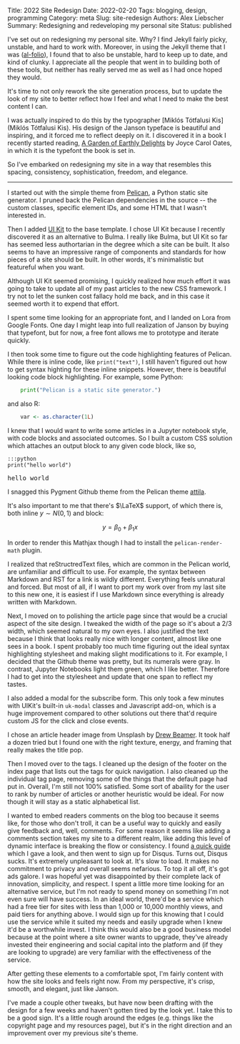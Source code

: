 Title: 2022 Site Redesign
Date: 2022-02-20
Tags: blogging, design, programming
Category: meta
Slug: site-redesign
Authors: Alex Liebscher
Summary: Redesigning and redeveloping my personal site
Status: published

I've set out on redesigning my personal site. Why? I find Jekyll fairly picky, unstable, and hard to work with. Moreover, in using the Jekyll theme that I was ([al-folio](https://github.com/alshedivat/al-folio)), I found that to also be unstable, hard to keep up to date, and kind of clunky. I appreciate all the people that went in to building both of these tools, but neither has really served me as well as I had once hoped they would.

It's time to not only rework the site generation process, but to update the look of my site to better reflect how I feel and what I need to make the best content I can.

I was actually inspired to do this by the typographer [Miklós Tótfalusi Kis](Miklós Tótfalusi Kis). His design of the Janson typeface is beautiful and inspiring, and it forced me to reflect deeply on it. I discovered it in a book I recently started reading, [A Garden of Earthly Delights](https://en.wikipedia.org/wiki/A_Garden_of_Earthly_Delights) by Joyce Carol Oates, in which it is the typefont the book is set in.

So I've embarked on redesigning my site in a way that resembles this spacing, consistency, sophistication, freedom, and elegance.

<hr />

I started out with the simple theme from [Pelican](https://blog.getpelican.com/), a Python static site generator. I pruned back the Pelican dependencies in the source -- the custom classes, specific element IDs, and some HTML that I wasn't interested in.

Then I added [UI Kit](https://getuikit.com/) to the base template. I chose UI Kit because I recently discovered it as an alternative to Bulma. I really like Bulma, but UI Kit so far has seemed less authortarian in the degree which a site can be built. It also seems to have an impressive range of components and standards for how pieces of a site should be built. In other words, it's minimalistic but featureful when you want.

Although UI Kit seemed promising, I quickly realized how much effort it was going to take to update all of my past articles to the new CSS framework. I try not to let the sunken cost fallacy hold me back, and in this case it seemed worth it to expend that effort.

I spent some time looking for an appropriate font, and I landed on Lora from Google Fonts. One day I might leap into full realization of Janson by buying that typefont, but for now, a free font allows me to prototype and iterate quickly.

I then took some time to figure out the code highlighting features of Pelican. While there is inline code, like ``print("text")``, I still haven't figured out how to get syntax highting for these inline snippets. However, there is beautiful looking code block highlighting. For example, some Python:

```python 
    print("Pelican is a static site generator.")
```

and also R:

```r
    var <- as.character(1L)
```

I knew that I would want to write some articles in a Jupyter notebook style, with code blocks and associated outcomes. So I built a custom CSS solution which attaches an output block to any given code block, like so,

    :::python
    print("hello world")

<pre class="code-output">
hello world
</pre>


I snagged this Pygment Github theme from the Pelican theme [attila](https://github.com/arulrajnet/attila).

It's also important to me that there's $\LaTeX$ support, of which there is, both inline $y \sim N(0, 1)$ and block:

$$
y = \beta_0 + \beta_1 x
$$

In order to render this Mathjax though I had to install the `pelican-render-math` plugin.

I realized that reStructredText files, which are common in the Pelican world, are unfamiliar and difficult to use. For example, the syntax between Markdown and RST for a link is wildly different. Everything feels unnatural and forced. But most of all, if I want to port my work over from my last site to this new one, it is easiest if I use Markdown since everything is already written with Markdown.

Next, I moved on to polishing the article page since that would be a crucial aspect of the site design. I tweaked the width of the page so it's about a 2/3 width, which seemed natural to my own eyes. I also justified the text because I think that looks really nice with longer content, almost like one sees in a book. I spent probably too much time figuring out the ideal syntax highlighting stylesheet and making slight modifications to it. For example, I decided that the Github theme was pretty, but its numerals were gray. In contrast, Jupyter Notebooks light them green, which I like better. Therefore I had to get into the stylesheet and update that one span to reflect my tastes.

I also added a modal for the subscribe form. This only took a few minutes with UIKit's built-in `uk-modal` classes and Javascript add-on, which is a huge improvement compared to other solutions out there that'd require custom JS for the click and close events.

I chose an article header image from Unsplash by <a href="https://unsplash.com/@drew_beamer?utm_source=unsplash&utm_medium=referral&utm_content=creditCopyText">Drew Beamer</a>. It took half a dozen tried but I found one with the right texture, energy, and framing that really makes the title pop.

Then I moved over to the tags. I cleaned up the design of the footer on the index page that lists out the tags for quick navigation. I also cleaned up the individual tag page, removing some of the things that the default page had put in. Overall, I'm still not 100% satisfied. Some sort of abaility for the user to rank by number of articles or another heuristic would be ideal. For now though it will stay as a static alphabetical list.

I wanted to embed readers comments on the blog too because it seems like, for those who don't troll, it can be a useful way to quickly and easily give feedback and, well, comments. For some reason it seems like adding a comments section takes my site to a different realm, like adding this level of dynamic interface is breaking the flow or consistency. I found [a quick guide](https://shahayush.com/2020/05/web-pelican-pt5-disqus-analytics/) which I gave a look, and then went to sign up for Disqus. Turns out, Disqus sucks. It's extremely unpleasant to look at. It's slow to load. It makes no commitment to privacy and overall seems nefarious. To top it all off, it's got ads galore. I was hopeful yet was disappointed by their complete lack of innovation, simplicity, and respect. I spent a little more time looking for an alternative service, but I'm not ready to spend money on something I'm not even sure will have success. In an ideal world, there'd be a service which had a free tier for sites with less than 1,000 or 10,000 monthly views, and paid tiers for anything above. I would sign up for this knowing that I could use the service while it suited my needs and easily upgrade when I knew it'd be a worthwhile invest. I think this would also be a good business model because at the point where a site owner wants to upgrade, they've already invested their engineering and social capital into the platform and (if they are looking to upgrade) are very familiar with the effectiveness of the service.

After getting these elements to a comfortable spot, I'm fairly content with how the site looks and feels right now. From my perspective, it's crisp, smooth, and elegant, just like Janson.

I've made a couple other tweaks, but have now been drafting with the design for a few weeks and haven't gotten tired by the look yet. I take this to be a good sign. It's a little rough around the edges (e.g. things like the copyright page and my resources page), but it's in the right direction and an improvement over my previous site's theme.